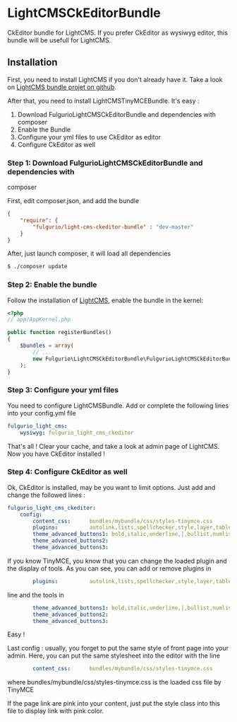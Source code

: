 LightCMSCkEditorBundle
======================

CkEditor bundle for LightCMS. If you prefer CkEditor as wysiwyg editor, this 
bundle will be usefull for LightCMS.


Installation
------------

First, you need to install LightCMS if you don't already have it. Take a look on
 [LightCMS bundle projet on github](https://github.com/fulgurio/LightCMSBundle).

After that, you need to install LightCMSTinyMCEBundle. It's easy :

1. Download FulgurioLightCMSCkEditorBundle and dependencies with composer
2. Enable the Bundle
3. Configure your yml files to use CkEditor as editor
4. Configure CkEditor as well

### Step 1: Download FulgurioLightCMSCkEditorBundle and dependencies with 
composer

First, edit composer.json, and add the bundle

``` json
{
    "require": {
        "fulgurio/light-cms-ckeditor-bundle" : "dev-master"
    }
}
```

After, just launch composer, it will load all dependencies

``` bash
$ ./composer update
```

### Step 2: Enable the bundle

Follow the installation of [LightCMS](https://github.com/fulgurio/LightCMSBundle), 
enable the bundle in the kernel:

``` php
<?php
// app/AppKernel.php

public function registerBundles()
{
    $bundles = array(
        // ...
        new Fulgurio\LightCMSCkEditorBundle\FulgurioLightCMSCkEditorBundle(),
    );
}
```

### Step 3: Configure your yml files

You need to configure LightCMSBundle. Add or complete the following lines into 
your config.yml file

```yaml
fulgurio_light_cms:
    wysiwyg: fulgurio_light_cms_ckeditor
```

That's all ! Clear your cache, and take a look at admin page of LightCMS. Now 
you have CkEditor installed !


### Step 4: Configure CkEditor as well
Ok, CkEditor is installed, may be you want to limit options. Just add and change
 the followed lines :

```yaml
fulgurio_light_cms_ckeditor:
    config:
        content_css:      bundles/mybundle/css/styles-tinymce.css
        plugins:          autolink,lists,spellchecker,style,layer,table,advhr,advimage,advlink,emotions,iespell,inlinepopups,media,contextmenu,paste,directionality,noneditable,visualchars,nonbreaking,xhtmlxtras,template
        theme_advanced_buttons1: bold,italic,underline,|,bullist,numlist,|,link,unlink,|,image,code,|,formatselect
        theme_advanced_buttons2: 
        theme_advanced_buttons3: 
```

If you know TinyMCE, you know that you can change the loaded plugin and the display of tools.
As you can see, you can add or remove plugins in 
```yaml
        plugins:          autolink,lists,spellchecker,style,layer,table,advhr,advimage,advlink,emotions,iespell,inlinepopups,media,contextmenu,paste,directionality,noneditable,visualchars,nonbreaking,xhtmlxtras,template
```
line and the tools in 
```yaml
        theme_advanced_buttons1: bold,italic,underline,|,bullist,numlist,|,link,unlink,|,image,code,|,formatselect
        theme_advanced_buttons2: 
        theme_advanced_buttons3: 
```

Easy !

Last config : usually, you forget to put the same style of front page into your admin. Here, you can put the same stylesheet into the editor with the line
```yaml
        content_css:      bundles/mybundle/css/styles-tinymce.css
```
where bundles/mybundle/css/styles-tinymce.css is the loaded css file by TinyMCE

If the page link are pink into your content, just put the style class into this 
file to display link with pink color.
